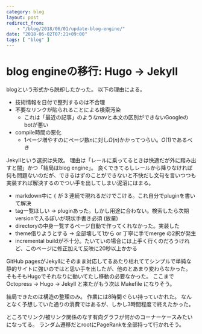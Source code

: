 ```yaml
---
category: blog
layout: post
redirect_from:
    - "/blog/2018/06/01/update-blog-engine/"
date: "2018-06-02T07:21+09:00"
tags: [ "blog" ]
---
```


# blog engineの移行: Hugo -> Jekyll

blogという形式から脱却したかった。 以下の理由による。

-   技術情報を日付で整列するのは不合理
-   不要なリンクが貼られることによる検索汚染
    -   これは「最近の記事」のようなnavと本文の区別ができないGoogleのbotが悪い
-   compile時間の悪化
    -   1ページ増やすのにページ数$n$に対し$\Omega(n)$かかってつらい。$O(1)$であるべき

Jekyllという選択は失敗。
理由は「レールに乗ってるときは快適だが外に踏み出すと闇」かつ「結局はblog engine」。
良くできてるしレールから降りなければ何も問題ないのだが、できるはずのことができないと不快だし文句を言いつつも実装すれば解決するのでつい手を出してしまい泥沼にはまる。

-   markdown中に `{` が $3$ 連続で現れるだけでこける。これ自分でpluginを書いて解決
-   tag一覧ほしい -> pluginあった。しかし用途に合わない。検索したら次期versionで入るぽいが現状手書き必須 (放棄)
-   directoryの中身一覧するページ自動で作ってくれなかった。実装した
-   theme借りようとする -> 全部壊して1から or 丁寧に手でmerge の2択が発生
-   incremental buildが不十分。たいていの場合には上手く行くのだろうけれど、このページに修正加えて反映に20秒以上かかる

GitHub pagesがJekyllにそのまま対応してるあたり枯れててシンプルで単純な静的サイトに強いのではと思い手を出したが、他のとあまり変わらなかった。
そもそもHugoでそれなりに動いてたし移動の必要なかった。
ここまで Octopress $\to$ Hugo $\to$ Jekyll と来たがもう次は Makefile になりそう。

結局できたのは構造の整理のみ。
作業には8時間ぐらい持っていかれた。
なんとなく予想していた通りの消費ではあるが、しかし3時間程度で終えたかった。

ところでリンク/被リンク関係のなす有向グラフが何かのコーナーケースみたいになってる。
ランダム遷移だとrootにPageRankを全部持って行かれそう。

